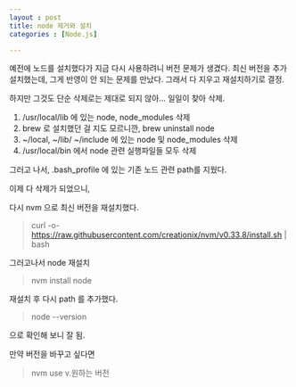 ```yaml
---
layout : post
title: node 제거와 설치
categories : [Node.js]

---
```




예전에 노드를 설치했다가 지금 다시 사용하려니 버전 문제가 생겼다.
최신 버전을 추가 설치했는데, 그게 반영이 안 되는 문제를 만났다. 그래서 다 지우고 재설치하기로 결정.

하지만 그것도 단순 삭제로는 제대로 되지 않아...  일일이 찾아 삭제.

1. /usr/local/lib 에 있는 node, node_modules 삭제
2. brew 로 설치했던 걸 지도 모르니깐, brew  uninstall node
3. ~/local, ~/lib/  ~/include 에 있는  node 및 node_modules 삭제
4.  /usr/local/bin 에서 node 관련 실행파일들 모두 삭제

그러고 나서, .bash_profile 에 있는 기존 노드 관련 path를 지웠다.


이제 다 삭제가 되었으니,

다시 nvm 으로 최신 버전을 재설치했다. 
>curl -o- https://raw.githubusercontent.com/creationix/nvm/v0.33.8/install.sh | bash

그러고나서 node 재설치

>nvm install node


재설치 후 다시 path 를 추가했다.

>node --version

으로 확인해 보니 잘 됨.


만약 버전을 바꾸고 싶다면
>nvm use v.원하는 버전


